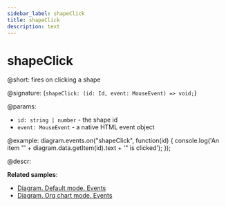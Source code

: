 ```yaml
---
sidebar_label: shapeClick
title: shapeClick
description: text
---
```


# shapeClick

@short: fires on clicking a shape

@signature: {`shapeClick: (id: Id, event: MouseEvent) => void;`}

@params:
- `id: string | number` - the shape id
- `event: MouseEvent` - a native HTML event object

@example:
diagram.events.on("shapeClick", function(id) {
	console.log('An item "' + diagram.data.getItem(id).text + '" is clicked');
});

@descr:

**Related samples**:
- [Diagram. Default mode. Events](https://snippet.dhtmlx.com/7h2hgb3g)
- [Diagram. Org chart mode. Events](https://snippet.dhtmlx.com/l38pct7c)
